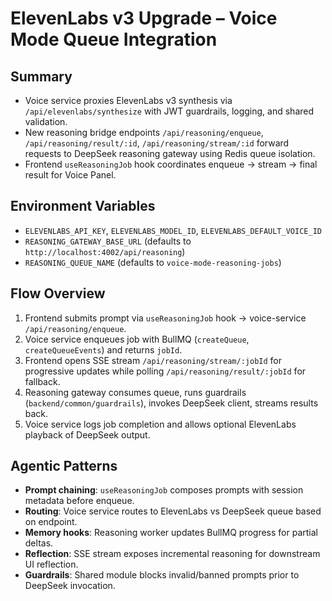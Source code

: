 # ElevenLabs v3 Upgrade – Voice Mode Queue Integration

## Summary

- Voice service proxies ElevenLabs v3 synthesis via `/api/elevenlabs/synthesize` with JWT guardrails, logging, and shared validation.
- New reasoning bridge endpoints `/api/reasoning/enqueue`, `/api/reasoning/result/:id`, `/api/reasoning/stream/:id` forward requests to DeepSeek reasoning gateway using Redis queue isolation.
- Frontend `useReasoningJob` hook coordinates enqueue -> stream -> final result for Voice Panel.

## Environment Variables

- `ELEVENLABS_API_KEY`, `ELEVENLABS_MODEL_ID`, `ELEVENLABS_DEFAULT_VOICE_ID`
- `REASONING_GATEWAY_BASE_URL` (defaults to `http://localhost:4002/api/reasoning`)
- `REASONING_QUEUE_NAME` (defaults to `voice-mode-reasoning-jobs`)

## Flow Overview

1. Frontend submits prompt via `useReasoningJob` hook -> voice-service `/api/reasoning/enqueue`.
2. Voice service enqueues job with BullMQ (`createQueue`, `createQueueEvents`) and returns `jobId`.
3. Frontend opens SSE stream `/api/reasoning/stream/:jobId` for progressive updates while polling `/api/reasoning/result/:jobId` for fallback.
4. Reasoning gateway consumes queue, runs guardrails (`backend/common/guardrails`), invokes DeepSeek client, streams results back.
5. Voice service logs job completion and allows optional ElevenLabs playback of DeepSeek output.

## Agentic Patterns

- **Prompt chaining**: `useReasoningJob` composes prompts with session metadata before enqueue.
- **Routing**: Voice service routes to ElevenLabs vs DeepSeek queue based on endpoint.
- **Memory hooks**: Reasoning worker updates BullMQ progress for partial deltas.
- **Reflection**: SSE stream exposes incremental reasoning for downstream UI reflection.
- **Guardrails**: Shared module blocks invalid/banned prompts prior to DeepSeek invocation.

<!-- Last verified: 2025-10-02 -->

<!-- Optimized: 2025-10-02 -->

<!-- Last updated: 2025-10-02 -->

<!-- Last optimized: 2025-10-02 -->
